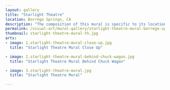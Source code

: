 ```yaml
---
layout: gallery
title: "Starlight Theatre"
location: Borrego Springs, CA
description: "The composition of this mural is specific to its location. We wanted the look of an old time vaudeville poster with the primary color being the one on the building. We were also wanting to incorporate the old style rain gutter spouts into the image as borders for a transition of color between the two buildings."
permalink: /visual-art/mural-gallery/starlight-theatre-mural-borrego-springs-ca/
thumbnail: starlight-theatre-mural-th.jpg
arts:
- image: 1.starlight-theatre-mural-close-up.jpg
  title: "Starlight Theatre Mural Close Up"

- image: 2.starlight-theatre-mural-behind-chuck-wagon.jpg
  title: "Starlight Theatre Mural Behind Chuck Wagon"

- image: 3.starlight-theatre-mural.jpg
  title: "Starlight Theatre Mural"

---
```

